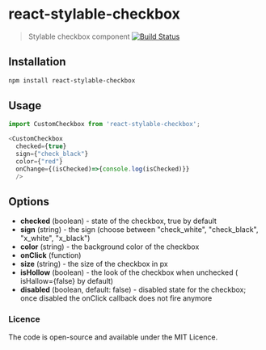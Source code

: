 # react-stylable-checkbox
> Stylable checkbox component [![Build Status](https://travis-ci.org/DanLepsa/react-stylable-checkbox.svg?branch=master)](https://travis-ci.org/DanLepsa/react-stylable-checkbox)

## Installation
```sh
npm install react-stylable-checkbox
```
## Usage
```javascript
import CustomCheckbox from 'react-stylable-checkbox';

<CustomCheckbox
  checked={true}
  sign={"check_black"}
  color={"red"}
  onChange={(isChecked)=>{console.log(isChecked)}}
  />
```


## Options
- **checked** (boolean) - state of the checkbox, true by default
- **sign** (string) - the sign (choose between "check_white", "check_black", "x_white", "x_black")
- **color** (string) - the background color of the checkbox
- **onClick** (function)
- **size** (string) - the size of the checkbox in px
- **isHollow** (boolean) - the look of the checkbox when unchecked ( isHallow={false} by default)
- **disabled** (boolean, default: false) - disabled state for the checkbox; once disabled the onClick callback does not fire anymore

### Licence
The code is open-source and available under the MIT Licence.
